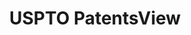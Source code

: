 ---
bigquery: https://console.cloud.google.com/bigquery?p=patents-public-data&d=patentsview&page=dataset
citation: Attribution should be given to PatentsView for use, distribution, or derivative
  works.
code: https://github.com/CSSIP-AIR/PatentsView-Code-Snippets/
contributors: USPTO
cost: None
description: 'PatentsView includes US patent data including raw data (summaries, applications,
  pregrant applications), disambugations of inventors and assignees, and inventor
  gender estimates.  Also foreign priority data, # of figures and sheets, and government
  interest statements.'
documentation: https://patentsview.org/query/builder-faqs
last_edit: 04/09/2022, 22:23:59
location: https://patentsview.org/
maintained_by: USPTO
record_creation_timestamp: 12/2/2020 17:20:46
schema_fields:
- level_two
- disamb_assignee_id_20200630
- subsection_id
- abstract
- disamb_inventor_id_20190820
- level_one
- subclass_id
- group
- disamb_inventor_id_20170307
- disamb_assignee_id_20181127
- series_code
- category
- disamb_assignee_id_20200929
- county
- filename
- kind
- main_group
- county_fips
- role
- sequence
- doctype
- male_flag
- lawyer_id
- male
- attribution_status
- disamb_inventor_id_20191231
- rel_id
- _371_date
- disamb_inventor_id_20201229
- subcategory_id
- classification_level
- name_last
- number
- latin_name
- citation_id
- date
- disamb_inventor_id_20200331
- level_three
- latitude
- dependent
- term_extension
- num_sheets
- disamb_assignee_id_20190312
- contract_award_number
- disamb_assignee_id_20190820
- action_date
- status
- relkind
- section
- subgroup
- field_title
- state_fips
- rawlocation_id
- type
- variety
- deceased
- rawinventor_id
- group_id
- length
- mainclass_id
- ipc_version_indicator
- f102_date
- disamb_inventor_id_20181127
- lapse_of_patent
- ipc_class
- disamb_inventor_id_20200929
- disamb_inventor_id_20191008
- latlong
- disamb_inventor_id_20170808
- _102_date
- classification_value
- rawassignee_id
- name
- country
- disamb_assignee_id_20191008
- title
- disamb_assignee_id_20200331
- doc_type
- field_id
- f371_date
- disamb_inventor_id_20180528
- text
- num
- disclaimer_date
- organization_id
- applicant_type
- uuid
- subgroup_id
- organization
- section_id
- gi_statement
- withdrawn
- category_id
- term_disclaimer
- exemplary
- disamb_assignee_id_20191231
- patent_id
- symbol_position
- publication_number
- country_transformed
- fname
- lname
- application_id
- name_first
- assignee_id
- rule_47
- disamb_inventor_id_20190312
- disamb_inventor_id_20200630
- longitude
- num_claims
- disamb_inventor_id_20171003
- city
- designation
- location_id
- inventor_id
- id
- sector_title
- reldocno
- classification_status
- classification_data_source
- num_figures
- subclass
- state
- term_grant
- disamb_inventor_id_20171226
shortname: patentsview
tags:
- disambiguation
- United States
- gender
terms_of_use: Creative Commons Attribution 4.0 International License.
timeframe: 1963-1999
title: USPTO PatentsView
uuid: cf1780b1-e265-4e49-8d1d-83b9cfe0fd9a
---